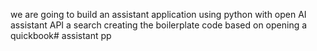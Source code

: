 we are going to build an assistant application using python with open AI assistant API a search creating the boilerplate code based on opening a quickbook# assistant
pp
